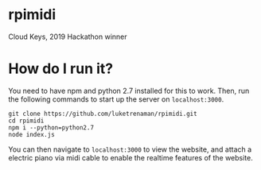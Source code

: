 # rpimidi
Cloud Keys, 2019 Hackathon winner
# How do I run it?
You need to have npm and python 2.7 installed for this to work. Then, run the following commands to start up the server on `localhost:3000`.
```
git clone https://github.com/luketrenaman/rpimidi.git
cd rpimidi
npm i --python=python2.7
node index.js
```
You can then navigate to `localhost:3000` to view the website, and attach a electric piano via midi cable to enable the realtime features of the website.
